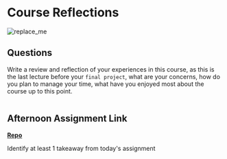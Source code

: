 # Course Reflections

![replace_me](https://codeworks.blob.core.windows.net/public/assets/img/illustrations/placeholder.svg)

## Questions

Write a review and reflection of your experiences in this course, as this is the last lecture before your `final project`, what are your concerns, how do you plan to manage your time, what have you enjoyed most about the course up to this point.
```

```
## Afternoon Assignment Link

**[Repo](https://github.com/coombsab/bcwAllSpice)**

Identify at least 1 takeaway from today's assignment
```

```